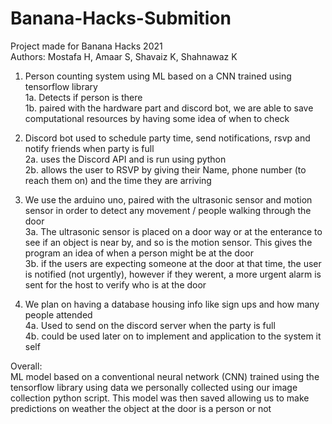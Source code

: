 # Banana-Hacks-Submition  
Project made for Banana Hacks 2021  
Authors: Mostafa H, Amaar S, Shavaiz K, Shahnawaz K  

1) Person counting system using ML based on a CNN trained using tensorflow library  
1a. Detects if person is there  
1b. paired with the hardware part and discord bot, we are able to save computational resources by having some idea of when to check  

2) Discord bot used to schedule party time, send notifications, rsvp and notify friends when party is full  
2a. uses the Discord API and is run using python    
2b. allows the user to RSVP by giving their Name, phone number (to reach them on) and the time they are arriving  

3) We use the arduino uno, paired with the ultrasonic sensor and motion sensor in order to detect any movement / people walking through the door  
3a. The ultrasonic sensor is placed on a door way or at the enterance to see if an object is near by, and so is the motion sensor. This gives the program an idea of when a person might be at the door  
3b. if the users are expecting someone at the door at that time, the user is notified (not urgently), however if they werent, a more urgent alarm is sent for the host to verify who is at the door  

4) We plan on having a database housing info like sign ups and how many people attended  
4a. Used to send on the discord server when the party is full  
4b. could be used later on to implement and application to the system it self  

Overall:  
ML model based on a conventional neural network (CNN) trained using the tensorflow library using data we personally collected using our image collection python script. This model was then saved allowing us to make predictions on weather the object at the door is a person or not
